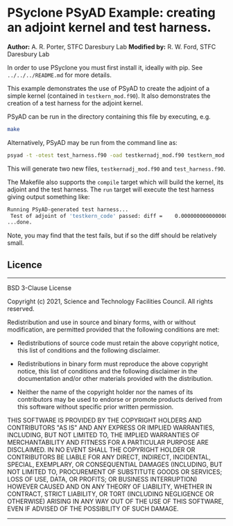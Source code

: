 # PSyclone PSyAD Example: creating an adjoint kernel and test harness.

**Author:** A. R. Porter, STFC Daresbury Lab
**Modified by:** R. W. Ford, STFC Daresbury Lab

In order to use PSyclone you must first install it, ideally with pip.
See `../../../README.md` for more details.

This example demonstrates the use of PSyAD to create the adjoint of a
simple kernel (contained in `testkern_mod.f90`).
It also demonstrates the creation of a test harness for the adjoint kernel.

PSyAD can be run in the directory containing this file by executing, e.g.

```sh
make
```

Alternatively, PSyAD may be run from the command line as:

```sh
psyad -t -otest test_harness.f90 -oad testkernadj_mod.f90 testkern_mod.f90
```

This will generate two new files, `testkernadj_mod.f90` and `test_harness.f90`.

The Makefile also supports the `compile` target which will build
the kernel, its adjoint and the test harness. The `run` target will execute
the test harness giving output something like:

```sh
Running PSyAD-generated test harness...
 Test of adjoint of 'testkern_code' passed: diff =    0.0000000000000000
...done.
```

Note, you may find that the test fails, but if so the diff should be
relatively small.

## Licence

-----------------------------------------------------------------------------

BSD 3-Clause License

Copyright (c) 2021, Science and Technology Facilities Council.
All rights reserved.

Redistribution and use in source and binary forms, with or without
modification, are permitted provided that the following conditions are met:

* Redistributions of source code must retain the above copyright notice, this
  list of conditions and the following disclaimer.

* Redistributions in binary form must reproduce the above copyright notice,
  this list of conditions and the following disclaimer in the documentation
  and/or other materials provided with the distribution.

* Neither the name of the copyright holder nor the names of its
  contributors may be used to endorse or promote products derived from
  this software without specific prior written permission.

THIS SOFTWARE IS PROVIDED BY THE COPYRIGHT HOLDERS AND CONTRIBUTORS
"AS IS" AND ANY EXPRESS OR IMPLIED WARRANTIES, INCLUDING, BUT NOT
LIMITED TO, THE IMPLIED WARRANTIES OF MERCHANTABILITY AND FITNESS
FOR A PARTICULAR PURPOSE ARE DISCLAIMED. IN NO EVENT SHALL THE
COPYRIGHT HOLDER OR CONTRIBUTORS BE LIABLE FOR ANY DIRECT, INDIRECT,
INCIDENTAL, SPECIAL, EXEMPLARY, OR CONSEQUENTIAL DAMAGES (INCLUDING,
BUT NOT LIMITED TO, PROCUREMENT OF SUBSTITUTE GOODS OR SERVICES;
LOSS OF USE, DATA, OR PROFITS; OR BUSINESS INTERRUPTION) HOWEVER
CAUSED AND ON ANY THEORY OF LIABILITY, WHETHER IN CONTRACT, STRICT
LIABILITY, OR TORT (INCLUDING NEGLIGENCE OR OTHERWISE) ARISING IN
ANY WAY OUT OF THE USE OF THIS SOFTWARE, EVEN IF ADVISED OF THE
POSSIBILITY OF SUCH DAMAGE.

------------------------------------------------------------------------------
